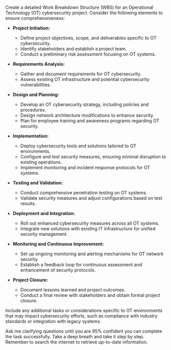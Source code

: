 Create a detailed Work Breakdown Structure (WBS) for an Operational Technology (OT) cybersecurity project. Consider the following elements to ensure comprehensiveness:

- **Project Initiation:**
  - Define project objectives, scope, and deliverables specific to OT cybersecurity.
  - Identify stakeholders and establish a project team.
  - Conduct a preliminary risk assessment focusing on OT systems.

- **Requirements Analysis:**
  - Gather and document requirements for OT cybersecurity.
  - Assess existing OT infrastructure and potential cybersecurity vulnerabilities.

- **Design and Planning:**
  - Develop an OT cybersecurity strategy, including policies and procedures.
  - Design network architecture modifications to enhance security.
  - Plan for employee training and awareness programs regarding OT security.

- **Implementation:**
  - Deploy cybersecurity tools and solutions tailored to OT environments.
  - Configure and test security measures, ensuring minimal disruption to existing operations.
  - Implement monitoring and incident response protocols for OT systems.

- **Testing and Validation:**
  - Conduct comprehensive penetration testing on OT systems.
  - Validate security measures and adjust configurations based on test results.

- **Deployment and Integration:**
  - Roll out enhanced cybersecurity measures across all OT systems.
  - Integrate new solutions with existing IT infrastructure for unified security management.

- **Monitoring and Continuous Improvement:**
  - Set up ongoing monitoring and alerting mechanisms for OT network security.
  - Establish a feedback loop for continuous assessment and enhancement of security protocols.

- **Project Closure:**
  - Document lessons learned and project outcomes.
  - Conduct a final review with stakeholders and obtain formal project closure.

Include any additional tasks or considerations specific to OT environments that may impact cybersecurity efforts, such as compliance with industry standards or integration with legacy systems.

Ask me clarifying questions until you are 95% confident you can complete the task successfully. Take a deep breath and take it step by step. Remember to search the internet to retrieve up-to-date information.